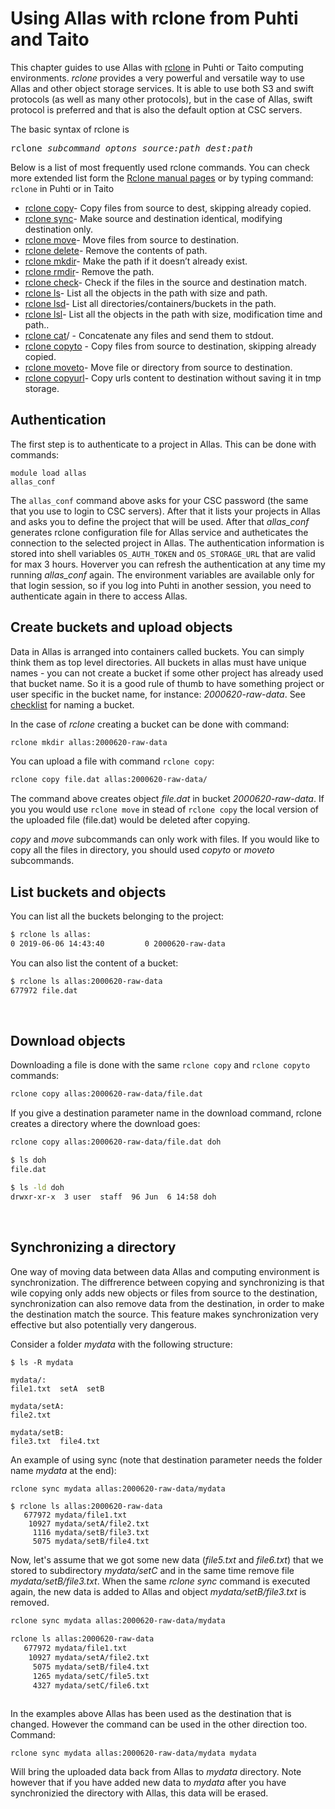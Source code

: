 # Using Allas with rclone from Puhti and Taito 

This chapter guides to use Allas with [rclone](https://rclone.org/) in Puhti or Taito computing environments. _rclone_ provides a very powerful and versatile way to use Allas and other object storage services. It is able to use both S3 and swift protocols (as well as many other protocols), but in the case of Allas, swift protocol is preferred and that is also the default option at CSC servers.

The basic syntax of rclone is
<pre>
rclone <i>subcommand optons source:path dest:path</i> 
</pre>

Below is a list of most frequently used rclone commands. You can check more extended list form the [Rclone manual pages]( https://rclone.org/docs/) or by typing command: `rclone` in Puhti or in Taito

*    [rclone copy]( https://rclone.org/commands/rclone_copy/)- Copy files from source to dest, skipping already copied.
*    [rclone sync](https://rclone.org/commands/rclone_sync/)- Make source and destination identical, modifying destination only.
*    [rclone move](https://rclone.org/commands/rclone_move/)- Move files from source to destination.
*    [rclone delete](https://rclone.org/commands/rclone_delete/)- Remove the contents of path.
*    [rclone mkdir](https://rclone.org/commands/rclone_mkdir/)- Make the path if it doesn’t already exist.
*    [rclone rmdir](https://rclone.org/commands/rclone_rmdir/)- Remove the path.
*    [rclone check](https://rclone.org/commands/rclone_check/)- Check if the files in the source and destination match.
*    [rclone ls](https://rclone.org/commands/rclone_ls/)- List all the objects in the path with size and path.
*    [rclone lsd](https://rclone.org/commands/rclone_lsd/)- List all directories/containers/buckets in the path.
*    [rclone lsl](https://rclone.org/commands/rclone_lsl/)- List all the objects in the path with size, modification time and path..
*    [rclone cat](https://rclone.org/commands/rclone_cat)/ - Concatenate any files and send them to stdout.
*    [rclone copyto](https://rclone.org/commands/rclone_copyto/) - Copy files from source to destination, skipping already copied.
*    [rclone moveto](https://rclone.org/commands/rclone_moveto/)- Move file or directory from source to destination.
*    [rclone copyurl](https://rclone.org/commands/rclone_copyurl/)- Copy urls content to destination without saving it in tmp storage.


## Authentication

The first step is to authenticate to a project in Allas. This can be done with commands:

```
module load allas
allas_conf
```

The `allas_conf` command above asks for your CSC password (the same that you use to login to CSC servers). After that it lists
your projects in Allas and asks you to define the project that will be used. After that _allas_conf_ generates rclone configuration file for Allas service and autheticates the connection to the selected project in Allas. The authentication information is stored into shell variables `OS_AUTH_TOKEN` and `OS_STORAGE_URL` that are valid for max 3 hours. Hoverver you can refresh the authentication at any time my running _allas_conf_ again. The environment variables are available only for that login session, so if you log into Puhti in another session, you need to authenticate again in there to access Allas.


## Create buckets and upload objects

Data in Allas is arranged into containers called buckets. You can simply think them as top level directories. All buckets in allas must have unique names  - you can not create a bucket if some other project has already used that bucket name. So it is a good rule of thumb to have something project or user specific in the bucket name, for instance: _2000620-raw-data_. See [checklist](../introduction.md#naming_bucket) for naming a bucket.

In the case of _rclone_ creating a bucket can be done with command:
```bash
rclone mkdir allas:2000620-raw-data
```
You can upload a file with command ```rclone copy```:
```bash
rclone copy file.dat allas:2000620-raw-data/
```
The command above creates object _file.dat_ in bucket _2000620-raw-data_.
If you you would use `rclone move` in stead of `rclone copy` the local version of the uploaded file (file.dat)
would be deleted after copying.

_copy_ and _move_ subcommands can only work with files. If you would like to copy all the files in directory, you 
should used _copyto_ or _moveto_ subcommands.


## List buckets and objects

You can list all the buckets belonging to the project:

```bash
$ rclone ls allas:
0 2019-06-06 14:43:40         0 2000620-raw-data
```

You can also list the content of a bucket: 

```bash
$ rclone ls allas:2000620-raw-data
677972 file.dat
```
&nbsp;

## Download objects

Downloading a file is done with the same `rclone copy` and `rclone copyto` commands:

```bash
rclone copy allas:2000620-raw-data/file.dat
```

If you give a destination parameter name in the download command, rclone creates a directory where the download goes:
```bash
rclone copy allas:2000620-raw-data/file.dat doh
```

```bash
$ ls doh
file.dat
```

```bash
$ ls -ld doh
drwxr-xr-x  3 user  staff  96 Jun  6 14:58 doh
```
&nbsp;

## Synchronizing a directory

One way of moving data between data Allas and computing environment is synchronization. The diffrerence between copying and synchronizing is that wile copying only adds new objects or files from source to the destination, synchronization can also remove data from the destination, in order to make the destination match the source. This feature makes synchronization very effective but also potentially very dangerous.

Consider a folder _mydata_  with the following structure:

```
$ ls -R mydata

mydata/:
file1.txt  setA  setB

mydata/setA:
file2.txt

mydata/setB:
file3.txt  file4.txt
```

An example of using sync (note that destination parameter needs the folder name _mydata_ at the end):

```bash
rclone sync mydata allas:2000620-raw-data/mydata
```

```
$ rclone ls allas:2000620-raw-data
   677972 mydata/file1.txt
    10927 mydata/setA/file2.txt
     1116 mydata/setB/file3.txt
     5075 mydata/setB/file4.txt
```
Now, let's assume that we got some new data (_file5.txt_ and _file6.txt_) that we stored to subdirectory _mydata/setC_ and in the same time remove file _mydata/setB/file3.txt_. When the same _rclone sync_ command is executed again, the new data is added to Allas and object _mydata/setB/file3.txt_ is removed.

```bash
rclone sync mydata allas:2000620-raw-data/mydata

rclone ls allas:2000620-raw-data
   677972 mydata/file1.txt
    10927 mydata/setA/file2.txt
     5075 mydata/setB/file4.txt
     1265 mydata/setC/file5.txt
     4327 mydata/setC/file6.txt
     
```
In the examples above Allas has been used as the destination that is changed. However the command can be used in the other direction too. Command:

```text
rclone sync mydata allas:2000620-raw-data/mydata mydata
```
Will bring the uploaded data back from Allas to _mydata_ directory. Note however that if you have added new data to _mydata_ after you have synchronizied the directory with Allas, this data will be erased.










